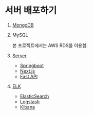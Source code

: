 # 서버 배포하기

1. [MongoDB](./2-1-mongo.md)

2. MySQL

   본 프로젝트에서는 AWS RDS를 이용함.

3. [Server](./2-3-server.md)

   - [Springboot](./2-3-1-springboot.md)
   - [Next.js](./2-3-2-nextjs.md)
   - [Fast API](./2-3-3-fastapi.md)

4. [ELK](./2-4-elk.md)

   - [ElasticSearch](./2-4-1-elasticsearch.md)
   - [Logstash](./2-4-2-logstash.md)
   - [Kibana](./2-4-3-kibana.md)
